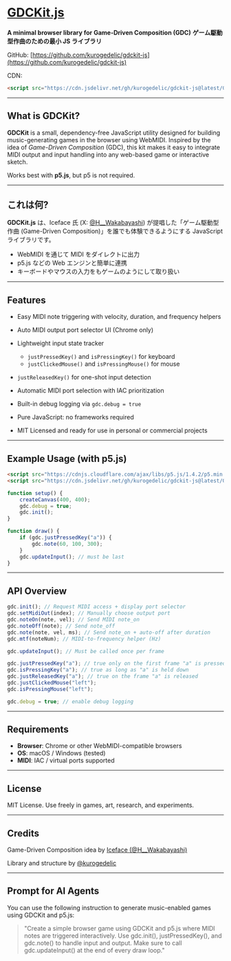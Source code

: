 # [GDCKit.js](https://kurogedelic.github.io/gdckit-js/example/)

**A minimal browser library for Game-Driven Composition (GDC)**
**ゲーム駆動型作曲のための最小 JS ライブラリ**

GitHub: [https://github.com/kurogedelic/gdckit-js](https://github.com/kurogedelic/gdckit-js)

CDN:

```html
<script src="https://cdn.jsdelivr.net/gh/kurogedelic/gdckit-js@latest/GDCKit.js"></script>
```

---

## What is GDCKit?

**GDCKit** is a small, dependency-free JavaScript utility designed for building music-generating games in the browser using WebMIDI. Inspired by the idea of _Game-Driven Composition_ (GDC), this kit makes it easy to integrate MIDI output and input handling into any web-based game or interactive sketch.

Works best with **p5.js**, but p5 is not required.

---

## これは何?

**GDCKit.js** は、Iceface 氏 (X: [@H\_\_Wakabayashi](https://t.co/VcbZwkqrxz)) が提唱した「ゲーム駆動型作曲 (Game-Driven Composition)」を誰でも体験できるようにする JavaScript ライブラリです。

- WebMIDI を通じて MIDI をダイレクトに出力
- p5.js などの Web エンジンと簡単に連携
- キーボードやマウスの入力をもゲームのようにして取り扱い

---

## Features

- Easy MIDI note triggering with velocity, duration, and frequency helpers
- Auto MIDI output port selector UI (Chrome only)
- Lightweight input state tracker

  - `justPressedKey()` and `isPressingKey()` for keyboard
  - `justClickedMouse()` and `isPressingMouse()` for mouse

- `justReleasedKey()` for one-shot input detection
- Automatic MIDI port selection with IAC prioritization
- Built-in debug logging via `gdc.debug = true`

- Pure JavaScript: no frameworks required
- MIT Licensed and ready for use in personal or commercial projects

---

## Example Usage (with p5.js)

```html
<script src="https://cdnjs.cloudflare.com/ajax/libs/p5.js/1.4.2/p5.min.js"></script>
<script src="https://cdn.jsdelivr.net/gh/kurogedelic/gdckit-js@latest/GDCKit.js"></script>
```

```js
function setup() {
	createCanvas(400, 400);
	gdc.debug = true;
	gdc.init();
}

function draw() {
	if (gdc.justPressedKey("a")) {
		gdc.note(60, 100, 300);
	}
	gdc.updateInput(); // must be last
}
```

---

## API Overview

```js
gdc.init(); // Request MIDI access + display port selector
gdc.setMidiOut(index); // Manually choose output port
gdc.noteOn(note, vel); // Send MIDI note_on
gdc.noteOff(note); // Send note_off
gdc.note(note, vel, ms); // Send note_on + auto-off after duration
gdc.mtf(noteNum); // MIDI-to-frequency helper (Hz)

gdc.updateInput(); // Must be called once per frame

gdc.justPressedKey("a"); // true only on the first frame "a" is pressed
gdc.isPressingKey("a"); // true as long as "a" is held down
gdc.justReleasedKey("a"); // true on the frame "a" is released
gdc.justClickedMouse("left");
gdc.isPressingMouse("left");

gdc.debug = true; // enable debug logging
```

---

## Requirements

- **Browser**: Chrome or other WebMIDI-compatible browsers
- **OS**: macOS / Windows (tested)
- **MIDI**: IAC / virtual ports supported

---

## License

MIT License. Use freely in games, art, research, and experiments.

---

## Credits

Game-Driven Composition idea by [Iceface (@H\_\_Wakabayashi)](https://t.co/VcbZwkqrxz)

Library and structure by [@kurogedelic](https://github.com/kurogedelic)

---

## Prompt for AI Agents

You can use the following instruction to generate music-enabled games using GDCKit and p5.js:

> "Create a simple browser game using GDCKit and p5.js where MIDI notes are triggered interactively. Use gdc.init(), justPressedKey(), and gdc.note() to handle input and output. Make sure to call gdc.updateInput() at the end of every draw loop."
